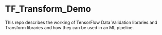 # TF_Transform_Demo
This repo describes the working of TensorFlow Data Validation libraries and Transform libraries and how they can be used in an ML pipeline.
